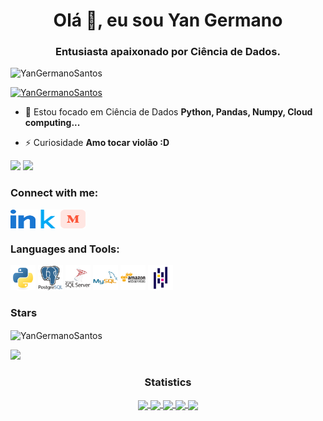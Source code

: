 <h1 align="center">Olá 👋, eu sou Yan Germano</h1>
<h3 align="center">Entusiasta apaixonado por Ciência de Dados.</h3>
<p align="left"> <img src="https://komarev.com/ghpvc/?username=YanGermanoSantos&label=Profile%20views&color=0e75b6&style=flat" alt="YanGermanoSantos" /> </p>

<p align="left"> <a href="https://github.com/ryo-ma/github-profile-trophy"><img src="https://github-profile-trophy.vercel.app/?username=YanGermanoSantos&theme=discord" alt="YanGermanoSantos" /></a> </p>

- 🌱 Estou focado em Ciência de Dados **Python, Pandas, Numpy, Cloud computing...**


- ⚡ Curiosidade **Amo tocar violão :D**

<div> <a href="https://www.linkedin.com/in/yan-sql-datascience-pythongermano" target="_blank"><img src="https://img.shields.io/badge/LinkedIn-0077B5?style=for-the-badge&logo=linkedin&logoColor=white" target="_blank"></a>
<a href="https://github.com/YanGermanoSantos" target="_blank"><img src="https://img.shields.io/badge/GitHub-100000?style=for-the-badge&logo=github&logoColor=white" target="_blank"></a>
</div><h3 align="left">Connect with me:</h3>
<p align="left">
<a href="https://linkedin.com/in/yan-sql-datascience-pythongermano" target="blank"><img align="center" src="https://raw.githubusercontent.com/teamedwardforever/Readme-Generator/71f25dd8b98329b168142a6b782a107b75eab178/svg/Social/linked-in-alt.svg" alt="yan-sql-datascience-pythongermano" height="30" width="40" /></a><a href="https://kaggle.com/yangermano" target="blank"><img align="center" src="https://raw.githubusercontent.com/teamedwardforever/Readme-Generator/71f25dd8b98329b168142a6b782a107b75eab178/svg/Social/kaggle.svg" alt="yangermano" height="30" width="40" /></a><a href="https://medium.com/@yan.germano" target="blank"><img align="center" src="https://raw.githubusercontent.com/teamedwardforever/Readme-Generator/71f25dd8b98329b168142a6b782a107b75eab178/svg/Social/medium.svg" alt="@yan.germano" height="30" width="40" /></a></p>

<h3 align="left">Languages and Tools:</h3>
<p align="left">
<img src="https://raw.githubusercontent.com/teamedwardforever/Readme-Generator/71f25dd8b98329b168142a6b782a107b75eab178/svg/Skills/Languages/python-original.svg" alt="Python" width="40" height="40"/>
<img src="https://raw.githubusercontent.com/teamedwardforever/Readme-Generator/71f25dd8b98329b168142a6b782a107b75eab178/svg/Skills/Database/postgresql-original-wordmark.svg" alt="Postgresql" width="40" height="40"/>
<img src="https://raw.githubusercontent.com/teamedwardforever/Readme-Generator/71f25dd8b98329b168142a6b782a107b75eab178/svg/Skills/Database/microsoft-sql-server-logo.svg" alt="Microsoft Sql Server" width="40" height="40"/>
<img src="https://raw.githubusercontent.com/teamedwardforever/Readme-Generator/71f25dd8b98329b168142a6b782a107b75eab178/svg/Skills/Database/mysql-original-wordmark.svg" alt="Mysql" width="40" height="40"/>
<img src="https://raw.githubusercontent.com/teamedwardforever/Readme-Generator/71f25dd8b98329b168142a6b782a107b75eab178/svg/Skills/Devops/amazonwebservices-original-wordmark.svg" alt="Amazon Web Services" width="40" height="40"/>
<img src="https://raw.githubusercontent.com/teamedwardforever/Readme-Generator/71f25dd8b98329b168142a6b782a107b75eab178/svg/Skills/ML/pandas-original.svg" alt="Pandas" width="40" height="40"/>
</p>

<h3 align="left">Stars</h3>
<p><img align="center" height="180em" src="https://github-readme-streak-stats.herokuapp.com/?user=YanGermanoSantos&theme=vue-dark" alt="YanGermanoSantos" /></p>

<img src="https://user-images.githubusercontent.com/73097560/115834477-dbab4500-a447-11eb-908a-139a6edaec5c.gif"><h3 align="center">Statistics</h3>
<div align="center">
<a href="https://github.com/YanGermanoSantos">
<img align="center" src="http://github-profile-summary-cards.vercel.app/api/cards/stats?username=YanGermanoSantos&theme=algolia" height="180em" />
<img align="center" src="http://github-profile-summary-cards.vercel.app/api/cards/most-commit-language?username=YanGermanoSantos&theme=2077" height="180em" />
<img align="center" src="http://github-profile-summary-cards.vercel.app/api/cards/repos-per-language?username=YanGermanoSantos&theme=algolia" height="180em" />
<img align="center" src="http://github-profile-summary-cards.vercel.app/api/cards/productive-time?username=YanGermanoSantos&theme=2077" height="180em" />
<img align="center" src="http://github-profile-summary-cards.vercel.app/api/cards/profile-details?username=YanGermanoSantos&theme=algolia" height="180em" />
</div>
